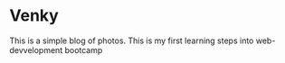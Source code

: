 # Venky
This is a simple blog of photos.
This is my first learning steps into web-devvelopment bootcamp
